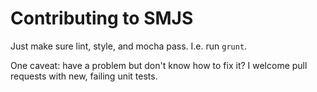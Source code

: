 # Contributing to SMJS

Just make sure lint, style, and mocha pass. I.e. run `grunt`.

One caveat: have a problem but don't know how to fix it? I welcome pull requests with new, failing unit tests.
